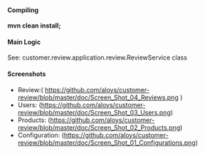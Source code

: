 #### Compiling
**mvn clean install;**

#### Main Logic

See: customer.review.application.review.ReviewService class


#### Screenshots


- Review:( https://github.com/aloys/customer-review/blob/master/doc/Screen_Shot_04_Reviews.png )
- Users: (https://github.com/aloys/customer-review/blob/master/doc/Screen_Shot_03_Users.png)
- Products: (https://github.com/aloys/customer-review/blob/master/doc/Screen_Shot_02_Products.png)
- Configuration: (https://github.com/aloys/customer-review/blob/master/doc/Screen_Shot_01_Configurations.png)
